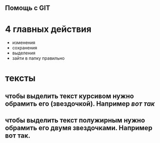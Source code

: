 ## Помощь с GIT ##
# 4 главных действия 
* изменения 
* сохранения
* выделения
* зайти в папку правильно

# тексты 


## чтобы выделить текст курсивом нужно обрамить его (звездочкой). Например *вот так*
## чтобы выделить текст полужирным нужно обрамить его двумя звездочками. Например **вот так**.
